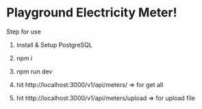 # Playground Electricity Meter!

Step for use
1. Install & Setup PostgreSQL

2. npm i

3. npm run dev

4. hit http://localhost:3000/v1/api/meters/ => for get all

4. hit http://localhost:3000/v1/api/meters/upload => for upload file
